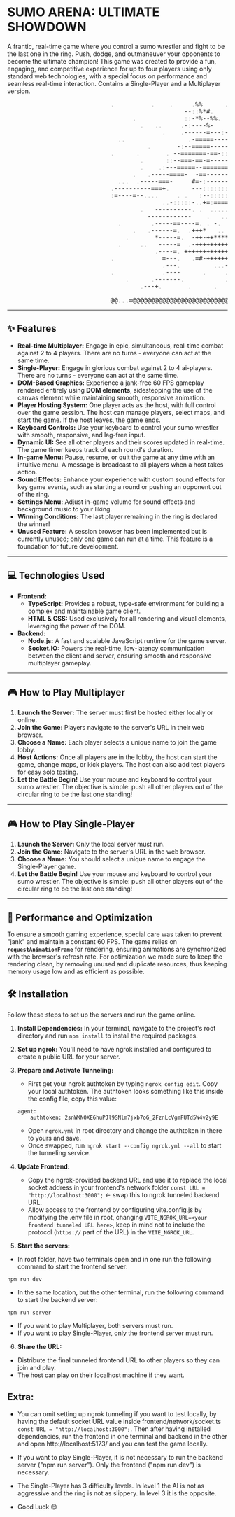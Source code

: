 # SUMO ARENA: ULTIMATE SHOWDOWN

A frantic, real-time game where you control a sumo wrestler and
fight to be the last one in the ring. Push, dodge, and outmaneuver your
opponents to become the ultimate champion! This game was created to provide
a fun, engaging, and competitive experience for up to four players using only
standard web technologies, with a special focus on performance and seamless
real-time interaction.
Contains a Single-Player and a Multiplayer version.

<pre>
                            .          .    .     .%%      .                  
                                                --::%*#.                      
                                  .             ::-*%--%%.                   . 
                                    .   ..     .-:----%-                      
                                          .    .------=---:-+---.    .   .    
                              ..                 .-=====------------::--.     
                                      .       -:--=====-----=======-------:.  
                            .      .       . --=======-==-:::--==-=====-----. 
                                    .      ::--===-==-=---------===..---====.  
                                    .    .:---=====--=========-------====-     
                                  .   .-----====-  -==-------=-=====:.         
                              ...  .-----===-     #=-:------==*-==#           
                            .----------===+.      ---:::::::::-==+.       .   
                            :=----=--....     . .   :--::::::--==+.:::         
                                          ..-:::::-..+=:====-=+..    .::::-..  
                                    .   ----------. .  ......    ..  --::::::- 
                                      ------------    .   ..   .---+---:----- 
                              .        .-----==----=. . -.   :..  ++++-==---== 
                                  .   .------=.  .+++*   ..  ..*+++++-===--== 
                                .       *-----=.  -++-++******++--+-++#*==--== 
                              .     ..   -----=  .-++++++++++++++++++++===-=== 
                                        .----=. ++++++++++++*+++++++--======. 
                            .             =---.   .=#-++++++++++=--=.  =-===. .
                                          .---.         ...-:..        ===--   
                            .             .----      .     ..        . -=--.   
                                .      .-------.           .           ==--.   
                                    .---+.       .      .         .  .==----. 
                                                      .                  .=--:
                            @@...=@@@@@@@@@@@@@@@@@@@@@@@@@@@@@@@@@@@@@@#%@@@@@
</pre>

---

## ✨ Features

- **Real-time Multiplayer:** Engage in epic, simultaneous, real-time combat against 2 to 4 players. There are no turns - everyone can act at the same time.
- **Single-Player:** Engage in glorious combat against 2 to 4 ai-players. There are no turns - everyone can act at the same time.
- **DOM-Based Graphics:** Experience a jank-free 60 FPS gameplay rendered entirely using **DOM elements**, sidestepping the use of the canvas element while maintaining smooth, responsive animation.
- **Player Hosting System:** One player acts as the host, with full control over the game session. The host can manage players, select maps, and start the game. If the host leaves, the game ends.
- **Keyboard Controls:** Use your keyboard to control your sumo wrestler with smooth, responsive, and lag-free input.
- **Dynamic UI:** See all other players and their scores updated in real-time. The game timer keeps track of each round's duration.
- **In-game Menu:** Pause, resume, or quit the game at any time with an intuitive menu. A message is broadcast to all players when a host takes action.
- **Sound Effects:** Enhance your experience with custom sound effects for key game events, such as starting a round or pushing an opponent out of the ring.
- **Settings Menu:** Adjust in-game volume for sound effects and background music to your liking.
- **Winning Conditions:** The last player remaining in the ring is declared the winner!
- **Unused Feature:** A session browser has been implemented but is currently unused; only one game can run at a time. This feature is a foundation for future development.

---

## 💻 Technologies Used

- **Frontend:**
  - **TypeScript:** Provides a robust, type-safe environment for building a complex and maintainable game client.
  - **HTML & CSS:** Used exclusively for all rendering and visual elements, leveraging the power of the DOM.
- **Backend:**
  - **Node.js:** A fast and scalable JavaScript runtime for the game server.
  - **Socket.IO:** Powers the real-time, low-latency communication between the client and server, ensuring smooth and responsive multiplayer gameplay.

---

## 🎮 How to Play Multiplayer

1.  **Launch the Server:** The server must first be hosted either locally or online.
2.  **Join the Game:** Players navigate to the server's URL in their web browser.
3.  **Choose a Name:** Each player selects a unique name to join the game lobby.
4.  **Host Actions:** Once all players are in the lobby, the host can start the game, change maps, or kick players. The host can also add test players for easy solo testing.
5.  **Let the Battle Begin!** Use your mouse and keyboard to control your sumo wrestler. The objective is simple: push all other players out of the circular ring to be the last one standing!

---

## 🎮 How to Play Single-Player

1.  **Launch the Server:** Only the local server must run.
2.  **Join the Game:** Navigate to the server's URL in the web browser.
3.  **Choose a Name:** You should select a unique name to engage the Single-Player game.
4.  **Let the Battle Begin!** Use your mouse and keyboard to control your sumo wrestler. The objective is simple: push all other players out of the circular ring to be the last one standing!

---

## 🔧 Performance and Optimization

To ensure a smooth gaming experience, special care was taken to prevent "jank" and maintain a constant 60 FPS. The game relies on **`requestAnimationFrame`** for rendering, ensuring animations are synchronized with the browser's refresh rate. For optimization we made sure to
keep the rendering clean, by removing unused and duplicate resources, thus keeping memory usage low and as efficient as possible.

## 🛠️ Installation

Follow these steps to set up the servers and run the game online.

1.  **Install Dependencies:** In your terminal, navigate to the project's root directory and run `npm install` to install the required packages.
2.  **Set up ngrok:** You'll need to have ngrok installed and configured to create a public URL for your server.
3.  **Prepare and Activate Tunneling:**
    - First get your ngrok authtoken by typing `ngrok config edit`. Copy your local authtoken.
      The authtoken looks something like this inside the config file, copy this value:
    ```
    agent:
        authtoken: 2snWKN0XE6huPJl9SNlm7jxb7oG_2FznLcVgmFUTd5W4v2y9E
    ```
    - Open `ngrok.yml` in root directory and change the authtoken in there to yours and save.
    - Once swapped, run `ngrok start --config ngrok.yml --all` to start the tunneling service.
4.  **Update Frontend:**

    - Copy the ngrok-provided backend URL and use it to replace the local socket address in your frontend's network folder `const URL = "http://localhost:3000";` <- swap this to ngrok tunneled backend URL.
    - Allow access to the frontend by configuring vite.config.js by modifying the .env file
      in root, changing `VITE_NGROK_URL=<your frontend tunneled URL here>`, keep in mind not to include the protocol (`https://` part of the URL) in the `VITE_NGROK_URL`.

5.  **Start the servers:**

- In root folder, have two terminals open and in one run the following command to start the frontend server:

```
npm run dev
```

- In the same location, but the other terminal, run the following command to start the backend server:

```
npm run server
```

- If you want to play Multiplayer, both servers must run.
- If you want to play Single-Player, only the frontend server must run.

6.  **Share the URL:**

- Distribute the final tunneled frontend URL to other players so they can join and play.
- The host can play on their localhost machine if they want.

## **Extra**:

- You can omit setting up ngrok tunneling if you want to test locally, by having the default
  socket URL value inside frontend/network/socket.ts `const URL = "http://localhost:3000";`.
  Then after having installed dependencies, run the frontend in one terminal and backend in the other and open http://localhost:5173/ and you can test the game locally.

- If you want to play Single-Player, it is not necessary to run the backend server ("npm run server"). Only the frontend ("npm run dev") is necessary.

- The Single-Player has 3 difficulty levels. In level 1 the AI is not as aggressive and the ring is not as slippery. In level 3 it is the opposite.

- Good Luck 😊
